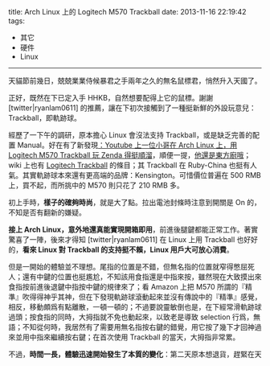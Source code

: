 title: Arch Linux 上的 Logitech M570 Trackball
date: 2013-11-16 22:19:42
tags:
- 其它
- 硬件
- Linux
---
天貓節前幾日，兢兢業業侍候暴君之手兩年之久的無名鼠標君，悄然升入天國了。

正好，既然在下已定入手 HHKB，自然想要配得上它的鼠標。謝謝 [twitter|ryanlam0611] 的推薦，讓在下初次接觸到了一種挺新鮮的外設玩意兒：Trackball，即軌跡球。

經歷了一下午的調研，原本擔心 Linux 會沒法支持 Trackball，或是缺乏完善的配置 Manual。好在有了新發現[：Youtube 上一位小哥在 Arch Linux 上，用 Logitech M570 Trackball 玩 Zenda 得挺順溜][1]，順便一提，[他還是東方廚哦][2]；wiki 上也有 [Logitech Trackball][3] 的條目；其 Trackball 在 Ruby-China
 也挺有人氣。其實軌跡球本來還有更高端的品牌：Kensington。可惜價位普遍在 500 RMB 上，買不起，而所挑中的 M570 則只花了 210 RMB 多。

初上手時，**樣子的確夠時尚**，就是大了點。拉出電池封條時注意到開關是 On 的，不知是否有翻新的嫌疑。

**接上 Arch Linux，意外地還真能實現開箱即用**，前進後腿鍵都能正常工作。著實驚喜了一陣，後來才得知 [twitter|ryanlam0611] 在 Linux 上用 Trackball 也好好的，**看來 Linux 對 Trackball 的支持挺不賴，Linux 用戶大可放心消費**。

但是一開始的體驗並不理想。尾指的位置是不錯，但無名指的位置就窄得憋屈死人；還有中鍵的位置也挺尷尬，不知該用食指還是中指來按，雖然現在大致摸出來食指按前進後退鍵中指按中鍵的規律來了；看 Amazon 上把 M570 所謂的『精準』吹得得神乎其神，但在下發現軌跡球滾動起來並沒有傳說中的『精準』感覺，相反，移動頗爲有點離散，一頓一頓的；不過要說靈敏倒也是，在下經常滑軌跡球過頭；按食指的同時，大拇指就不免也動起來，以致老是導致 selection 行爲，無語；不知從何時，我居然有了需要用無名指按右鍵的錯覺，用它按了幾下才回神過來並用中指來繼續按右鍵；在首次使用 Trackball 的當天，大拇指非常累。

不過，**時間一長，體驗迅速開始發生了本質的變化**：第二天原本想退貨，趕緊在天貓節買新鼠標了事，但是操作卻猛地熟練了起來，在下不禁按捺住，想再觀察一段時間；第三天，開始覺得舒適起來；如今，在下竟其 Trackball 讚歎連連，**人體工程學的確不是蓋的**，更何況手掌大小幾乎恰到好處，人鼠一體，渾然天成！此外，上文所提到的無名指不舒適、離散式移動、滑過頭、按食指不免牽動大拇指、錯用無名指按右鍵、大拇指過度疲勞的毛病都幾乎消失了。**實踐證明，Trackball 的操作體驗是可以通過練習得到習慣 or 改善的。**有的用戶只要一天就夠了，在下則多花了兩三天。

除了 **Trackball 維護週期略端，體型稍大之外**，在下很滿意！

可惜，在下當前最理想的鼠標並不是這樣的，因為本人幾乎要天天攜帶筆記本到校，Trackball 這麼笨重且引人注目，非常不便；而且在下又沒有鼠標手症狀，也從來沒有無法移動手的情境需求。一句話，過於超出在下的需求水準了，不值得。

所以還是決心退貨，另買了傳統的鼠標。[暴君之手與 Trackball 君道別了！][4]


  [1]: https://www.youtube.com/watch?v=NZkIb4EgmuY&noredirect=1
  [2]: https://www.youtube.com/watch?v=GeKUGq9pvSA
  [3]: https://wiki.archlinux.org/index.php/Logitech_Marble_Mouse
  [4]: http://instagram.com/p/gx3BFMOKF7/
